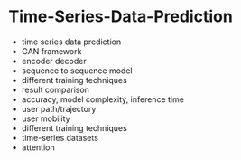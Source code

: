# Time-Series-Data-Prediction                 
- time series data prediction                 
- GAN framework                  
- encoder decoder           
- sequence to sequence model       
- different training techniques  
- result comparison  
- accuracy, model complexity, inference time  
- user path/trajectory  
- user mobility 
- different training techniques 
- time-series datasets 
- attention 
  
